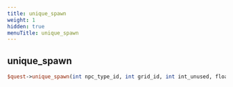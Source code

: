 ```yaml
---
title: unique_spawn
weight: 1
hidden: true
menuTitle: unique_spawn
---
```

## unique_spawn
```perl
$quest->unique_spawn(int npc_type_id, int grid_id, int int_unused, float X, float Y, float Z, [float heading])
```